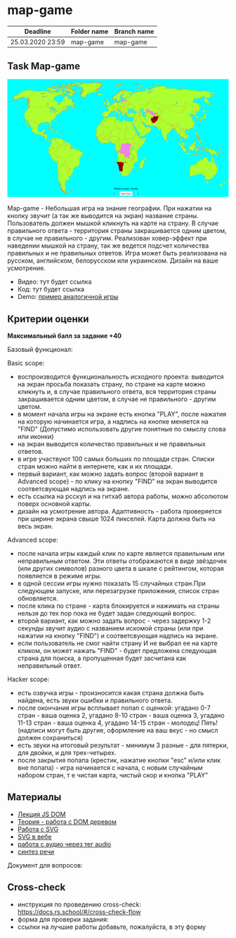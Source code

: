 # map-game

| Deadline         | Folder name | Branch name |
| ---------------- | ----------- | ----------- |
| 25.03.2020 23:59 | map-game    | map-game   |


## Task  Map-game

![](map_game.png)

Map-game - Небольшая игра на знание географии. При нажатии на кнопку звучит (а так же выводится на экран) название страны. Пользователь должен мышкой кликнуть на карте на страну. В случае правильного ответа - территория страны закрашивается одним цветом, в случае не правильного - другим. Реализован ховер-эффект при наведении мышкой на страну, так же ведется подсчет количества правильных и не правильных ответов. Игра может быть реализована на русском, английском, белорусском или украинском. Дизайн на ваше усмотрение.

- Видео: тут будет ссылка
- Код: тут будет ссылка
- Demo: [пример аналогичной игры](https://mauta-countries.netlify.app/)

## Критерии оценки

**Максимальный балл за задание +40**

Базовый функционал:

Basic scope:
  - воспроизводится функциональность исходного проекта: выводится на экран просьба показать страну, по стране на карте можно кликнуть и, в случае правильного ответа, вся территория страны закрашивается одним цветом, в случае не правильного - другим цветом.
- в момент начала игры на экране есть кнопка "PLAY", после нажатия на которую начинается игра, а надпись на кнопке меняется на "FIND" (Допустимо использовать другие понятные по смыслу слова или иконки)
- на экран выводится количество правильных и не правильных ответов.
- в игре участвуют 100 самых больших по площади стран. Списки стран можно найти в интернете, как и их площади. 
- первый вариант, как можно задать вопрос (второй вариант в Advanced scope) - по клику на кнопку "FIND" на экран выводится соответсвующая надпись на экране.
- есть ссылка на рсскул и на гитхаб автора работы, можно абсолютом поверх основной карты.
- дизайн на усмотрение автора. Адаптивность - работа проверяется при ширине экрана свыше 1024 пикселей. Карта должна быть на весь экран. 

Advanced scope:
- после начала игры каждый клик по карте является правильным или неправильным ответом. Эти ответы отображаются в виде звёздочек (или других символов) разного цвета в шкале с рейтингом, которая появляется в режиме игры.
- в одной сессии игры нужно показать 15 случайных стран.При следующем запуске, или перезагрузке приложения, список стран обновляется.
- после клика по стране - карта блокируется и нажимать на страны нельзя до тех пор пока не будет задан следующий вопрос.
- второй вариант, как можно задать вопрос - через задержку 1-2 секунды звучит аудио с названием искомой страны (или при нажатии на кнопку "FIND") и соответсвующая надпись на экране. 
- если пользователь не смог найти страну И не выбрал ее на карте кликом, он может нажать "FIND" - будет предложена следующая страна для поиска, а пропущенная будет засчитана как неправильный ответ.

  
Hacker scope:
  - есть озвучка игры - произносится какая страна должна быть найдена, есть звуки ошибки и правильного ответа. 
  - после окончания игры всплывает попап с оценкой: угадано 0-7 стран - ваша оценка 2, угадано 8-10 стран - ваша оценка 3, угадано 11-13 стран - ваша оценка 4, угадано 14-15 стран - молодец! Пять! (надписи могут быть другие, оформление на ваш вкус - но смысл должен сохраниться)
  - есть звуки на итоговый результат - минимум 3 разные - для пятерки, для двойки, и для трех-четырех.
  - после закрытия попапа (крестик, нажатие кнопки "esc" и/или клик вне попапа) - игра начинается с начала, с новым случайным набором стран, т е чистая карта, чистый скор и кнопка "PLAY"
  
  
## Материалы
- [Лекция JS DOM](https://youtu.be/lHsQ6EEp3ms)
- [Теория - работа с DOM деревом](https://learn.javascript.ru/document)
- [Работа с SVG](https://ru.hexlet.io/blog/posts/kak-rabotat-s-formatom-svg-rukovodstvo-dlya-nachinayuschih-veb-razrabotchikov)
- [SVG в вебе](https://svgontheweb.com/ru/)
- [работа с аудио через тег audio](https://xsltdev.ru/html/audio/)
- [синтез речи](https://developer.mozilla.org/ru/docs/Web/API/SpeechSynthesisUtterance)


Документ для вопросов:

## Cross-check

- инструкция по проведению cross-check: https://docs.rs.school/#/cross-check-flow
- форма для проверки задания: 
- ссылки на лучшие работы добавьте, пожалуйста, в эту форму 

